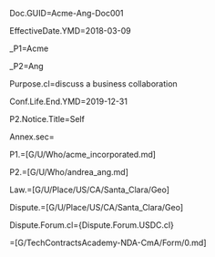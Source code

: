 Doc.GUID=Acme-Ang-Doc001

EffectiveDate.YMD=2018-03-09

_P1=Acme

_P2=Ang

Purpose.cl=discuss a business collaboration

Conf.Life.End.YMD=2019-12-31

P2.Notice.Title=Self

Annex.sec=</i>

P1.=[G/U/Who/acme_incorporated.md]

P2.=[G/U/Who/andrea_ang.md]

Law.=[G/U/Place/US/CA/Santa_Clara/Geo]

Dispute.=[G/U/Place/US/CA/Santa_Clara/Geo]

Dispute.Forum.cl={Dispute.Forum.USDC.cl}

=[G/TechContractsAcademy-NDA-CmA/Form/0.md]
